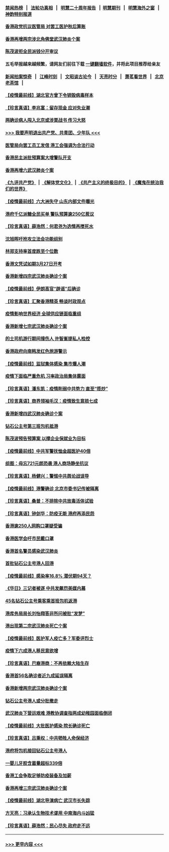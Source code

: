 #### [禁闻热榜](热点新闻.md?=0)  &nbsp;&nbsp;|&nbsp;&nbsp; [法轮功真相](https://github.com/gfw-breaker/truth/blob/master/README.md?=0) &nbsp;&nbsp;|&nbsp;&nbsp; [明慧二十周年报告](https://github.com/gfw-breaker/mh-reports/blob/master/README.md?=0) &nbsp;&nbsp;|&nbsp;&nbsp;[明慧期刊](https://github.com/gfw-breaker/mh-qikan) &nbsp;&nbsp;|&nbsp;&nbsp; [明慧海外之窗](https://github.com/gfw-breaker/mh-news/blob/master/README.md?=0) &nbsp;&nbsp;|&nbsp;&nbsp; [神韵特别报道](https://github.com/gfw-breaker/mh-news/blob/master/shenyun.md?=0)
#### [香港政党抗议医管局 对罢工医护秋后算账](../pages/nsc415/n11901746.md?t=02290031) 
#### [香港再增两宗涉北角佛堂武汉肺炎个案](../pages/nsc415/n11901737.md?t=02290031) 
#### [陈茂波拒全民派钱分开审议](../pages/nsc415/n11901672.md?t=02290031) 
#### 五毛举报越来越频繁，请网友们前往下载 [一键翻墙软件](https://github.com/gfw-breaker/ssr-accounts)，并将此项目推荐给亲友
#### [新闻拍案惊奇](https://github.com/gfw-breaker/banned-news/blob/master/pages/link4.md) &nbsp;&nbsp;|&nbsp;&nbsp; [江峰时刻](https://github.com/gfw-breaker/banned-news/blob/master/pages/link4.md) &nbsp;&nbsp;|&nbsp;&nbsp; [文昭谈古论今](https://github.com/gfw-breaker/banned-news/blob/master/pages/link4.md) &nbsp;&nbsp;|&nbsp;&nbsp; [天亮时分](https://github.com/gfw-breaker/banned-news/blob/master/pages/link4.md) &nbsp;&nbsp;|&nbsp;&nbsp; [萧茗看世界](https://github.com/gfw-breaker/banned-news/blob/master/pages/link4.md) &nbsp;&nbsp;|&nbsp;&nbsp; [北京老茶馆](https://github.com/gfw-breaker/banned-news/blob/master/pages/link4.md) &nbsp;&nbsp;|&nbsp;&nbsp; 
#### [【疫情最前线】湖北官方曾下令销毁病毒样本](../pages/nsc415/n11901518.md?t=02290031) 
#### [【珍言真语】李兆富：留存现金 应对失业潮](../pages/nsc415/n11901448.md?t=02290031) 
#### [两确诊病人闯入北京或涉栗战书 传习大怒](../pages/nsc415/n11901180.md?t=02290031) 
#### [>>> 我要声明退出共产党、共青团、少年队 <<<](https://github.com/begood0513/goodnews/blob/master/quit/letter.md) 
#### [医管局向罢工员工发信 港工会强调为合法行动](../pages/nsc415/n11898870.md?t=02290031) 
#### [香港民主派批预算案大增警队开支](../pages/nsc415/n11898813.md?t=02290031) 
#### [香港再增六武汉肺炎个案](../pages/nsc415/n11898843.md?t=02290031) 
#### [《九评共产党》](https://github.com/begood0513/9ping.md/blob/master/README.md) &nbsp;|&nbsp; [《解体党文化》](../../../../jtdwh.md/blob/master/README.md)  &nbsp;|&nbsp; [《共产主义的终极目的》](../../../../gczydzjmd.md/blob/master/README.md) &nbsp;|&nbsp; [《魔鬼在统治我们的世界》](../../../../mgztzwmdsj.md/blob/master/README.md) 
#### [【疫情最前线】六大洲失守 山东内部文件曝光](../pages/nsc415/n11898455.md?t=02290031) 
#### [港府千亿派糖全民买单 警队预算逾250亿惹议](../pages/nsc415/n11898608.md?t=02290031) 
#### [【珍言真语】薛浩然：何君尧为选情再搅死水](../pages/nsc415/n11898269.md?t=02290031) 
#### [沈旭晖吁抢攻立法会功能组别](../pages/nsc415/n11896084.md?t=02290031) 
#### [林郑支持率首度跌至个位数](../pages/nsc415/n11896058.md?t=02290031) 
#### [香港文凭试如期3月27日开考](../pages/nsc415/n11896055.md?t=02290031) 
#### [香港新增四宗武汉肺炎确诊个案](../pages/nsc415/n11896040.md?t=02290031) 
#### [【疫情最前线】伊朗高官“辟谣”后确诊](../pages/nsc415/n11895902.md?t=02290031) 
#### [【珍言真语】汇聚香港精英 畅谈时政观点](../pages/nsc415/n11895733.md?t=02290031) 
#### [疫情影响世界经济 全球供应链面临重组](../pages/nsc415/n11895634.md?t=02290031) 
#### [香港新增七宗武汉肺炎确诊个案](../pages/nsc415/n11893498.md?t=02290031) 
#### [的士司机游行期间撞伤人 许智峯提私人检控](../pages/nsc415/n11893483.md?t=02290031) 
#### [香港政府向南韩发红色旅游警示](../pages/nsc415/n11893398.md?t=02290031) 
#### [【疫情最前线】监狱集体感染 集市爆人潮](../pages/nsc415/n11893181.md?t=02290031) 
#### [疫情下面临严重危机  习率政治局集体露面](../pages/nsc415/n11893305.md?t=02290031) 
#### [【珍言真语】潘东凯：疫情削弱中共势力 直至“揽炒”](../pages/nsc415/n11892866.md?t=02290031) 
#### [【珍言真语】商界领袖毛汉：疫情致生意损七成](../pages/nsc415/n11890348.md?t=02290031) 
#### [香港新增四武汉肺炎确诊个案](../pages/nsc415/n11890610.md?t=02290031) 
#### [钻石公主号第三班包机抵港](../pages/nsc415/n11890645.md?t=02290031) 
#### [陈茂波预告预算案 以撑企业保就业为目标](../pages/nsc415/n11890574.md?t=02290031) 
#### [【疫情最前线】中共军警抚恤金超医护40倍](../pages/nsc415/n11890458.md?t=02290031) 
#### [组图：毋忘721元朗恐袭 港人商场静坐抗议](../pages/nsc415/n11876882.md?t=02290031) 
#### [【珍言真语】杨健兴：警惕中共舆论战误导](../pages/nsc415/n11888131.md?t=02290031) 
#### [【疫情最前线】港警确诊 北京市委书记传被隔离](../pages/nsc415/n11886872.md?t=02290031) 
#### [【珍言真语】桑普：不排除中共放毒活体试验](../pages/nsc415/n11886832.md?t=02290031) 
#### [【珍言真语】钟剑华：防疫无能 港府再添民怨](../pages/nsc415/n11884504.md?t=02290031) 
#### [香港逾250人网购口罩疑受骗](../pages/nsc415/n11884388.md?t=02290031) 
#### [香港医学会吁市民戴口罩](../pages/nsc415/n11884367.md?t=02290031) 
#### [香港首名警员感染武汉肺炎](../pages/nsc415/n11884357.md?t=02290031) 
#### [首批钻石公主号港人回港](../pages/nsc415/n11884333.md?t=02290031) 
#### [【疫情最前线】感染率16.8% 潜伏期94天？](../pages/nsc415/n11884256.md?t=02290031) 
#### [《华日》三记者被逐 中共发飙罚美媒内幕](../pages/nsc415/n11884184.md?t=02290031) 
#### [45名钻石公主号乘客乘首班包机返港](../pages/nsc415/n11881770.md?t=02290031) 
#### [港库务局局长刘怡翔答非所问被批“发梦”](../pages/nsc415/n11881752.md?t=02290031) 
#### [港出现第二宗武汉肺炎死亡个案](../pages/nsc415/n11881736.md?t=02290031) 
#### [【疫情最前线】医护军人疫亡多？军委评烈士](../pages/nsc415/n11881655.md?t=02290031) 
#### [疫情下六成港人移民意欲增](../pages/nsc415/n11881699.md?t=02290031) 
#### [【珍言真语】巴裔港商：不再依赖大陆生存](../pages/nsc415/n11881126.md?t=02290031) 
#### [香港首56名确诊者近九成延误隔离](../pages/nsc415/n11879079.md?t=02290031) 
#### [香港新增两宗武汉肺炎确诊个案](../pages/nsc415/n11879064.md?t=02290031) 
#### [钻石公主号港人或分批撤走](../pages/nsc415/n11879029.md?t=02290031) 
#### [武汉肺炎下营运艰难 港教协调查指两成幼稚园面临倒闭](../pages/nsc415/n11878989.md?t=02290031) 
#### [【疫情最前线】大批医护感染 院长确诊死亡](../pages/nsc415/n11878595.md?t=02290031) 
#### [【珍言真语】吕秉权：中共牺牲人命保经济](../pages/nsc415/n11878390.md?t=02290031) 
#### [港府将包机接回钻石公主号港人](../pages/nsc415/n11876352.md?t=02290031) 
#### [一婴儿牙胶含菌量超标339倍](../pages/nsc415/n11876336.md?t=02290031) 
#### [香港工会争取足够防疫装备及加薪](../pages/nsc415/n11876313.md?t=02290031) 
#### [香港再增三宗武汉肺炎确诊个案](../pages/nsc415/n11876297.md?t=02290031) 
#### [【疫情最前线】湖北导演病亡 武汉市长失踪](../pages/nsc415/n11876272.md?t=02290031) 
#### [方天亮：习承认生物技术谬用 中南海内斗凶猛](../pages/nsc415/n11873679.md?t=02290031) 
#### [【珍言真语】薛浩然：民心尽失 政府走不远](../pages/nsc415/n11875838.md?t=02290031) 

----
#### [ >>> 更早内容 <<< ](../indexes/nsc415-earlier.md)
